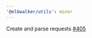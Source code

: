 ```yaml
---
'@elbwalker/utils': minor
---
```


Create and parse requests [#405](https://github.com/elbwalker/walkerOS/issues/405)

